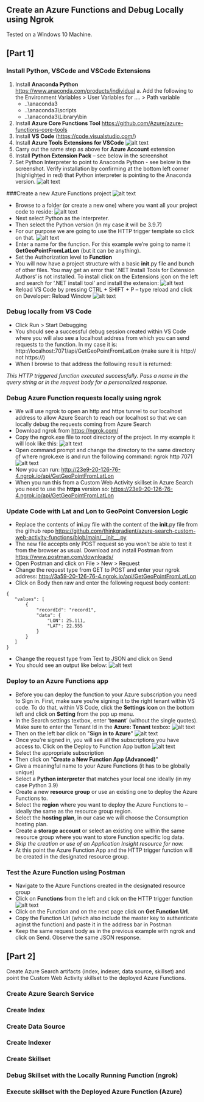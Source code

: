 ## Create an Azure Functions and Debug Locally using Ngrok

Tested on a Windows 10 Machine.

## [Part 1]
### Install Python, VSCode and VSCode Extensions
1.	Install **Anaconda Python** https://www.anaconda.com/products/individual
a.	Add the following to the Environment Variables > User Variables for …. > Path variable
    * ..\anaconda3 
    * ..\anaconda3\scripts
    * ..\anaconda3\Library\bin
2.	Install **Azure Core Functions Tool** https://github.com/Azure/azure-functions-core-tools
3.	Install **VS Code** (https://code.visualstudio.com/)
4.	Install **Azure Tools Extensions for VSCode** 
![alt text](images/azuretools.png "Azure Tools")
5.	Carry out the same step as above for **Azure Account** extension
6.	Install **Python Extension Pack** – see below in the screenshot
7.	Set Python Interpreter to point to Anaconda Python - see below in the screenshot. Verify installation by confirming at the bottom left corner (highlighted in red) that Python interpreter is pointing to the Anaconda version.
![alt text](images/python379.png "Python Interpreter")

###Create a new Azure Functions project
![alt text](images/newfuncproject.png "New Functions Project")
* Browse to a folder (or create a new one) where you want all your project code to reside:
![alt text](images/projectfolder.png "New Project Folder")
 * Next select Python as the interpreter.
 * Then select the Python version (in my case it will be 3.9.7)
 * For our purpose we are going to use the HTTP trigger template so click on that. 
![alt text](images/httptrigger.png "Http Trigger")
 * Enter a name for the function. For this example we’re going to name it **GetGeoPointFromLatLon** (but it can be anything). 
 * Set the Authorization level to **Function**
 * You will now have a project structure with a basic __init__.py file and bunch of other files. You may get an error that ‘.NET Install Tools for Extension Authors’ is not installed. To install click on the Extensions icon on the left and search for ‘.NET install tool’ and install the extension:
![alt text](images/nettools.png "NET Tools")
 * Reload VS Code by pressing CTRL + SHIFT + P – type reload and click on Developer: Reload Window
![alt text](images/reloadcode.png "Reload VS Code")

### Debug locally from VS Code

 * Click Run > Start Debugging 
 *	You should see a successful debug session created within VS Code where you will also see a localhost address from which you can send requests to the function. In my case it is: http://localhost:7071/api/GetGeoPointFromLatLon (make sure it is http:// not https://)
 * When I browse to that address the following result is returned:

*This HTTP triggered function executed successfully. Pass a name in the query string or in the request body for a personalized response.*

### Debug Azure Function requests locally using ngrok

 * We will use ngrok to open an http and https tunnel to our localhost address to allow Azure Search to reach our localhost so that we can locally debug the requests coming from Azure Search
 * Download ngrok from https://ngrok.com/
 * Copy the ngrok.exe file to  root directory of the project. In my example it will look like this:
 ![alt text](images/ngrokfolder.png "Ngrok folder")
 * Open command prompt and change the directory to the same directory of where ngrok.exe is and run the following command: ngrok http 7071
 ![alt text](images/ngrokshell.png "Ngrok shell")
 * Now you can run: http://23e9-20-126-76-4.ngrok.io/api/GetGeoPointFromLatLon
 * When you run this from a Custom Web Activity skillset in Azure Search you need to use the **https** version so: https://23e9-20-126-76-4.ngrok.io/api/GetGeoPointFromLatLon

### Update Code with Lat and Lon to GeoPoint Conversion Logic

 * Replace the contents of __ini__.py file with the content of the __init__.py file from the github repo https://github.com/thinkgradient/azure-search-custom-web-activity-functions/blob/main/__init__.py
 * The new file accepts only POST request so you won’t be able to test it from the browser as usual. Download and install Postman from https://www.postman.com/downloads/
 * Open Postman and click on File > New > Request
 * Change the request type from GET to POST and enter your ngrok address: http://3a59-20-126-76-4.ngrok.io/api/GetGeoPointFromLatLon
 * Click on Body then raw and enter the following request body content:
 ```
 {
    "values": [
        {
            "recordId": "record1",
            "data": { 
                "LON": 25.111,
                "LAT": 22.555
            }
        }
    ]
}

 ```
 * Change the request type from Text to JSON and click on Send
 * You should see an output like below:
 ![alt text](images/postman.png "Postman")


### Deploy to an Azure Functions app

 * Before you can deploy the function to your Azure subscription you need to Sign in. First, make sure you’re signing it to the right tenant within VS code. To do that, within VS Code, click the **Settings icon** on the bottom left and click on **Setting** from the pop up menu. 
 * In the Search settings textbox, enter ‘**tenant**’ (without the single quotes). Make sure to enter the Tenant Id in the **Azure: Tenant** texbox:
 ![alt text](images/azuretenant.png "Azure Tenant")
 * Then on the left bar click on "**Sign in to Azure**"
  ![alt text](images/signinazure.png "Sign in to Azure")
 * Once you’re signed in, you will see all the subscriptions you have access to. Click on the Deploy to Function App button 
 ![alt text](images/deploytofunction.png "Deploy To Function")
 * Select the appropriate subscription
 * Then click on "**Create a New Function App (Advanced)**"
 * Give a meaningful name to your Azure Functions (it has to be globally unique)
 * Select a **Python interpreter** that matches your local one ideally (in my case Python 3.9)
 * Create a new **resource group** or use an existing one to deploy the Azure Functions to.
 * Select the **region** where you want to deploy the Azure Functions to – ideally the same as the resource group region. 
 * Select the **hosting plan**, in our case we will choose the Consumption hosting plan.
 * Create a **storage account** or select an existing one within the same resource group where you want to store Function specific log data.
 * *Skip the creation or use of an Application Insight resource for now.*
 * At this point the Azure Function App and the HTTP trigger function will be created in the designated resource group.

### Test the Azure Function using Postman
 * Navigate to the Azure Functions created in the designated resource group
 * Click on **Functions** from the left and click on the HTTP trigger function
  ![alt text](images/triggerfunction.png "Trigger function")
* Click on the Function and on the next page click on **Get Function Url**.
* Copy the Function Url (which also include the master key to authenticate aginst the function) and paste it in the address bar in Postman
* Keep the same request body as in the previous example with ngrok and click on Send. Observe the same JSON response.


## [Part 2]

Create Azure Search artifacts (index, indexer, data source, skillset) and point the Custom Web Activity skillset to the deployed Azure Functions.

### Create Azure Search Service

### Create Index

### Create Data Source

### Create Indexer

### Create Skillset

### Debug Skillset with the Locally Running Function (ngrok)

### Execute skillset with the Deployed Azure Function (Azure)